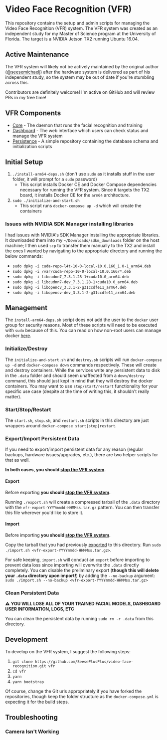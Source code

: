 # Video Face Recognition (VFR)

This repository contains the setup and admin scripts for managing the Video Face Recognition (VFR) system. The VFR system was created as an independent study for my Master of Science program at the University of Florida. The target is a NVIDIA Jetson TX2 running Ubuntu 16.04.

## Active Maintenance
The VFR system will likely not be actively maintained by the original author ([@seesemichaelj](https://github.com/seesemichaelj)) after the hardware system is delivered as part of his independent study, so the system may be out of date if you're stumbling across this.

Contributors are definitely welcome! I'm active on GitHub and will review PRs in my free time!

## VFR Components

- [Core](packages/core) - The daemon that runs the facial recognition and training
- [Dashboard](packages/dashboard) - The web interface which users can check status and manage the VFR system
- [Persistence](packages/persistence) - A simple repository containing the database schema and initialization scripts

## Initial Setup
1. `./install-arm64-deps.sh` (don't use `sudo` as it installs stuff in the user folder, it will prompt for a `sudo` password)
    - This script installs Docker CE and Docker Compose dependencies necessary for running the VFR system. Since it targets the TX2 board, it installs Docker CE for the `arm64` architecture.
1. `sudo ./initialize-and-start.sh`
    - This script runs `docker-compose up -d` which will create the containers

### Issues with NVIDIA SDK Manager installing libraries
I had issues with NVIDIA's SDK Manager installing the appropriate libraries. It downloaded them into my `~/Downloads/sdkm_downloads` folder on the host machine; I then used `scp` to transfer them manually to the TX2 and install the ones I wanted by navigating to the appropriate directory and running the below commands:
- `sudo dpkg -i cuda-repo-l4t-10-0-local-10.0.166_1.0-1_arm64.deb`
- `sudo dpkg -i /var/cuda-repo-10-0-local-10.0.166/*.deb`
- `sudo dpkg -i libcudnn7_7.3.1.28-1+cuda10.0_arm64.deb`
- `sudo dpkg -i libcudnn7-dev_7.3.1.28-1+cuda10.0_arm64.deb`
- `sudo dpkg -i libopencv_3.3.1-2-g31ccdfe11_arm64.deb`
- `sudo dpkg -i libopencv-dev_3.3.1-2-g31ccdfe11_arm64.deb`

## Management

The `install-arm64-deps.sh` script does not add the user to the `docker` user group for security reasons. Most of these scripts will need to be executed with `sudo` because of this. You can read on how non-root users can manage docker [here](https://docs.docker.com/install/linux/linux-postinstall/#manage-docker-as-a-non-root-user).

### Initialize/Destroy
The `initialize-and-start.sh` and `destroy.sh` scripts will run `docker-compose up -d` and `docker-compose down` commands respectively. These will create and destroy containers. While the services write any persistent data to disk in the `.data` folder and should seem unaffected from a `down/destroy` command, this should just kept in mind that they will destroy the docker containers. You may want to use `stop/start/restart` functionality for your specific use case (despite at the time of writing this, it shouldn't really matter).

### Start/Stop/Restart
The `start.sh`, `stop.sh`, and `restart.sh` scripts in this directory are just wrappers around `docker-compose start|stop|restart`.

### Export/Import Persistent Data
If you need to export/import persistent data for any reason (regular backups, hardware issues/upgrades, etc.), there are two helper scripts for that as well.

**In both cases, you should [stop the VFR system](#startstoprestart).**

#### Export
Before exporting **you should [stop the VFR system](#startstoprestart).**

Running `./export.sh` will create a compressed tarball of the `.data` directory with the `vfr-export-YYYYmmdd-HHMMss.tar.gz` pattern. You can then transfer this file wherever you'd like to store it.

#### Import
Before importing **you should [stop the VFR system](#startstoprestart).**

Copy the tarball that you had previously [exported](#export) to this directory. Run `sudo ./import.sh <vfr-export-YYYYmmdd-HHMMss.tar.gz>`.

For safe keeping, `import.sh` will conduct an `export` before importing to prevent data loss since importing will overwrite the `.data` directly completely. You can disable the preliminary export (**though this will delete your `.data` directory upon import!**) by adding the `--no-backup` argument: `sudo ./import.sh --no-backup <vfr-export-YYYYmmdd-HHMMss.tar.gz>`

### Clean Persistent Data
:warning: **YOU WILL LOSE ALL OF YOUR TRAINED FACIAL MODELS, DASHBOARD USER INFORMATION, LOGS, ETC**

You can clean the persistent data by running `sudo rm -r .data` from this directory.

## Development
To develop on the VFR system, I suggest the following steps:

1. `git clone https://github.com/SeesePlusPlus/video-face-recognition.git vfr`
1. `cd vfr`
1. `yarn`
1. `yarn bootstrap`

Of course, change the Git urls appropriately if you have forked the repositories, though keep the folder structure as the `docker-compose.yml` is expecting it for the build steps.

## Troubleshooting

### Camera Isn't Working
